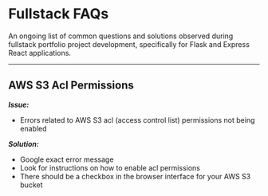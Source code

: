 # Fullstack FAQs

An ongoing list of common questions and solutions observed during fullstack portfolio project development, specifically for Flask and Express React applications.

---

## AWS S3 Acl Permissions

***Issue:*** 
* Errors related to AWS S3 acl (access control list) permissions not being enabled

***Solution:*** 
* Google exact error message
* Look for instructions on how to enable acl permissions
* There should be a checkbox in the browser interface for your AWS S3 bucket
